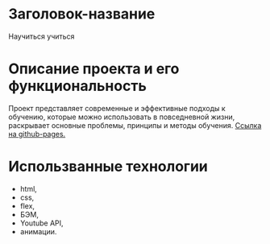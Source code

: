 # Заголовок-название
Научиться учиться

# Описание проекта и его функциональность
Проект представляет современные и эффективные подходы к обучению,
которые можно использовать в повседневной жизни, раскрывает основные
проблемы, принципы и методы обучения. [Ссылка на github-pages.](https://stern-ritter.github.io/how-to-learn/)

# Использванные технологии 
- html, 
- css, 
- flex, 
- БЭМ, 
- Youtube API, 
- анимации.
